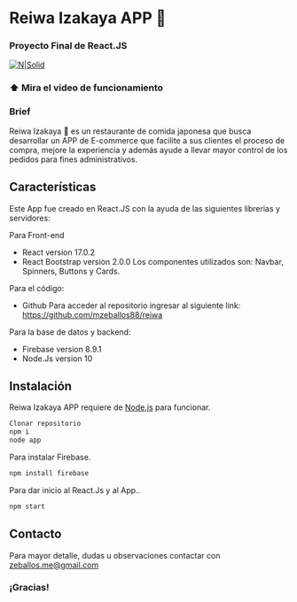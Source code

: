 # Reiwa Izakaya APP 🍣
### Proyecto Final de React.JS 
[![N|Solid](https://cdn-icons-png.flaticon.com/512/84/84180.png)](https://www.loom.com/share/54a289a818574a1587a9f2e2dad8d165)
### ⬆️ Mira el video de funcionamiento


### Brief
Reiwa Izakaya 🍱 es un restaurante de comida japonesa que busca desarrollar un APP de E-commerce que facilite a sus clientes el proceso de compra, mejore la experiencia y además ayude a llevar mayor control de los pedidos para fines administrativos.

## Características
Este App fue creado en React.JS con la ayuda de las siguientes librerias y servidores:

Para Front-end
- React version 17.0.2
- React Bootstrap version 2.0.0
Los componentes utilizados son: Navbar, Spinners, Buttons y Cards.

Para el código:
- Github
Para acceder al repositorio ingresar al siguiente link:
https://github.com/mzeballos88/reiwa

Para la base de datos y backend:
- Firebase version 8.9.1
- Node.Js version 10

## Instalación

Reiwa Izakaya APP requiere de [Node.js](https://nodejs.org/) para funcionar.

```sh
Clonar repositorio
npm i
node app
```
Para instalar Firebase.

```sh
npm install firebase
```

Para dar inicio al React.Js y al App..

```sh
npm start
```

## Contacto

Para mayor detalle, dudas u observaciones contactar con zeballos.me@gmail.com

### ¡Gracias!